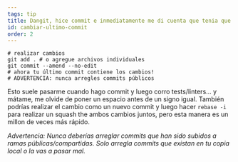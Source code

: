 ```yaml
---
tags: tip
title: Dangit, hice commit e inmediatamente me di cuenta que tenia que hacer un pequeño cambio!
id: cambiar-ultimo-commit
order: 2
---
```


```git
# realizar cambios
git add . # o agregue archivos individuales
git commit --amend --no-edit
# ahora tu último commit contiene los cambios!
# ADVERTENCIA: nunca arregles commits públicos
```

Esto suele pasarme cuando hago commit y luego corro tests/linters... y mátame, me olvide de poner un espacio antes de un signo igual. También podrías realizar el cambio como un nuevo commit y luego hacer `rebase -i` para realizar un squash the ambos cambios juntos, pero esta manera es un millon de veces más rápido.

*Advertencia: Nunca deberías arreglar commits que han sido subidos a ramas públicas/compartidas. Solo arregla commits que existan en tu copia local o la vas a pasar mal.*

